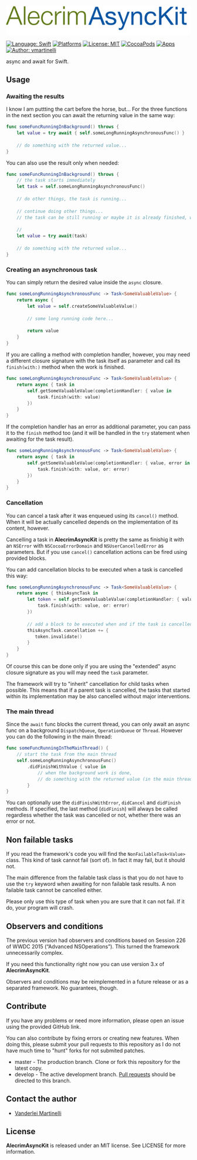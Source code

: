 ![AlecrimAsyncKit](https://raw.githubusercontent.com/Alecrim/AlecrimAsyncKit/master/AlecrimAsyncKit.png)

[![Language: Swift](https://img.shields.io/badge/Swift-4.0-orange.svg?style=flat)](https://developer.apple.com/swift/)
[![Platforms](https://img.shields.io/cocoapods/p/AlecrimAsyncKit.svg?style=flat)](http://cocoadocs.org/docsets/AlecrimAsyncKit)
[![License: MIT](https://img.shields.io/badge/license-MIT-blue.svg?style=flat)](https://raw.githubusercontent.com/Alecrim/AlecrimAsyncKit/develop/LICENSE)
[![CocoaPods](https://img.shields.io/cocoapods/v/AlecrimAsyncKit.svg?style=flat)](http://cocoapods.org)
[![Apps](https://img.shields.io/cocoapods/at/AlecrimAsyncKit.svg?style=flat)](http://cocoadocs.org/docsets/AlecrimAsyncKit)
[![Author: vmartinelli](https://img.shields.io/badge/author-vmartinelli-blue.svg?style=flat)](https://www.linkedin.com/in/vmartinelli)

async and await for Swift.

## Usage
### Awaiting the results
I know I am puttting the cart before the horse, but... For the three functions in the next section you can await the returning value in the same way:

```swift
func someFuncRunningInBackground() throws {
    let value = try await { self.someLongRunningAsynchronousFunc() }
    
    // do something with the returned value...
}
```

You can also use the result only when needed:

```swift
func someFuncRunningInBackground() throws {
    // the task starts immediately
    let task = self.someLongRunningAsynchronousFunc()
    
    // do other things, the task is running...
    
    // continue doing other things...
    // the task can be still running or maybe it is already finished, who knows?
    
    //
    let value = try await(task)

    // do something with the returned value...
}
```

### Creating an asynchronous task
You can simply return the desired value inside the `async` closure.

```swift
func someLongRunningAsynchronousFunc -> Task<SomeValuableValue> {
    return async {
        let value = self.createSomeValuableValue()
        
        // some long running code here...
        
        return value
    }    
}
```

If you are calling a method with completion handler, however, you may need a different closure signature with the task itself as parameter and call its `finish(with:)` method when the work is finished.

```swift
func someLongRunningAsynchronousFunc -> Task<SomeValuableValue> {
    return async { task in
        self.getSomeValuableValue(completionHandler: { value in
            task.finish(with: value)
        })        
    }    
}
```
If the completion handler has an error as additional parameter, you can pass it to the `finish` method too (and it will be handled in the `try` statement when awaiting for the task result).

```swift
func someLongRunningAsynchronousFunc -> Task<SomeValuableValue> {
    return async { task in
        self.getSomeValuableValue(completionHandler: { value, error in
            task.finish(with: value, or: error)
        })        
    }    
}
```

### Cancellation
You can cancel a task after it was enqueued using its `cancel()` method. When it will be actually cancelled depends on the implementation of its content, however.

Cancelling a task in **AlecrimAsyncKit** is pretty the same as finishig it with an `NSError` with `NSCocoaErrorDomain` and `NSUserCancelledError` as parameters. But if you use `cancel()` cancellation actions can be fired using provided blocks.

You can add cancellation blocks to be executed when a task is cancelled this way:

```swift
func someLongRunningAsynchronousFunc -> Task<SomeValuableValue> {
    return async { thisAsyncTask in
        let token = self.getSomeValuableValue(completionHandler: { value, error in
            task.finish(with: value, or: error)
        })
        
        // add a block to be executed when and if the task is cancelled
        thisAsyncTask.cancellation += {
           token.invalidate()
        }        
    }    
}
```

Of course this can be done only if you are using the "extended" async closure signature as you will may need the `task` parameter.

The framework will try to "inherit" cancellation for child tasks when possible. This means that if a parent task is cancelled, the tasks that started within its implementation may be also cancelled without major interventions.


### The main thread

Since the `await` func blocks the current thread, you can only await an async func on a background `DispatchQueue`, `OperationQueue` or `Thread`. However you can do the following in the main thread:

```swift
func someFuncRunningInTheMainThread() {
    // start the task from the main thread
    self.someLongRunningAsynchronousFunc()
        .didFinishWithValue { value in
            // when the background work is done,
            // do something with the returned value (in the main thread again)
        }
}
```

You can optionally use the `didFinishWithError`, `didCancel` and `didFinish` methods. If specified, the last method (`didFinish`) will always be called regardless whether the task was cancelled or not, whether there was an error or not.

## Non failable tasks
If you read the framework's code you will find the `NonFailableTask<Value>` class. This kind of task cannot fail (sort of). In fact it may fail, but it should not.

The main difference from the failable task class is that you do not have to use the `try` keyword when awaiting for non failable task results. A non failable task cannot be cancelled either.

Please only use this type of task when you are sure that it can not fail. If it do, your program will crash.

## Observers and conditions
The previous version had observers and conditions based on Session 226 of WWDC 2015 (“Advanced NSOperations”). This turned the framework unnecessarily complex.

If you need this functionality right now you can use version 3.x of **AlecrimAsyncKit**.

Observers and conditions may be reimplemented in a future release or as a separated framework. No guarantees, though.

## Contribute
If you have any problems or need more information, please open an issue using the provided GitHub link.

You can also contribute by fixing errors or creating new features. When doing this, please submit your pull requests to this repository as I do not have much time to "hunt" forks for not submited patches.

- master - The production branch. Clone or fork this repository for the latest copy.
- develop - The active development branch. [Pull requests](https://help.github.com/articles/creating-a-pull-request) should be directed to this branch.


## Contact the author
- [Vanderlei Martinelli](https://www.linkedin.com/in/vmartinelli)

## License
**AlecrimAsyncKit** is released under an MIT license. See LICENSE for more information.
